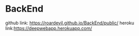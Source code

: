 # BackEnd
github link: https://roardevil.github.io/BackEnd/public/
heroku link:https://deepwebapp.herokuapp.com/ 
